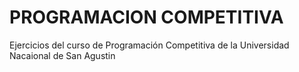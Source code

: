 # PROGRAMACION COMPETITIVA

Ejercicios del curso de Programación Competitiva de la Universidad Nacaional de San Agustin

